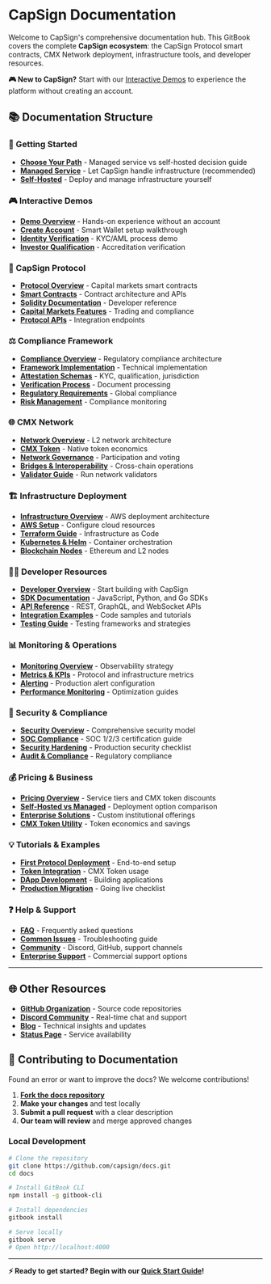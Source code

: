 # CapSign Documentation

Welcome to CapSign's comprehensive documentation hub. This GitBook covers the complete **CapSign ecosystem**: the CapSign Protocol smart contracts, CMX Network deployment, infrastructure tools, and developer resources.

**🎮 New to CapSign?** Start with our [Interactive Demos](/demos/README.md) to experience the platform without creating an account.

## 📚 Documentation Structure

### 🚀 Getting Started

- **[Choose Your Path](/getting-started/README.md)** - Managed service vs self-hosted decision guide
- **[Managed Service](/getting-started/managed.md)** - Let CapSign handle infrastructure (recommended)
- **[Self-Hosted](/getting-started/self-hosted.md)** - Deploy and manage infrastructure yourself

### 🎮 Interactive Demos

- **[Demo Overview](/demos/README.md)** - Hands-on experience without an account
- **[Create Account](/demos/create-account.md)** - Smart Wallet setup walkthrough
- **[Identity Verification](/demos/identity-verification.md)** - KYC/AML process demo
- **[Investor Qualification](/demos/investor-qualification.md)** - Accreditation verification

### 🏦 CapSign Protocol

- **[Protocol Overview](/protocol/README.md)** - Capital markets smart contracts
- **[Smart Contracts](/protocol/contracts.md)** - Contract architecture and APIs
- **[Solidity Documentation](/protocol/solidity.md)** - Developer reference
- **[Capital Markets Features](/protocol/capital-markets.md)** - Trading and compliance
- **[Protocol APIs](/protocol/api.md)** - Integration endpoints

### ⚖️ Compliance Framework

- **[Compliance Overview](/compliance/README.md)** - Regulatory compliance architecture
- **[Framework Implementation](/compliance/framework-implementation.md)** - Technical implementation
- **[Attestation Schemas](/compliance/attestation-schemas.md)** - KYC, qualification, jurisdiction
- **[Verification Process](/compliance/verification-process.md)** - Document processing
- **[Regulatory Requirements](/compliance/regulatory-requirements.md)** - Global compliance
- **[Risk Management](/compliance/risk-management.md)** - Compliance monitoring

### 🌐 CMX Network

- **[Network Overview](/cmx-network/README.md)** - L2 network architecture
- **[CMX Token](/cmx-network/token.md)** - Native token economics
- **[Network Governance](/cmx-network/governance.md)** - Participation and voting
- **[Bridges & Interoperability](/cmx-network/bridges.md)** - Cross-chain operations
- **[Validator Guide](/cmx-network/validators.md)** - Run network validators

### 🏗️ Infrastructure Deployment

- **[Infrastructure Overview](/infrastructure/README.md)** - AWS deployment architecture
- **[AWS Setup](/infrastructure/aws.md)** - Configure cloud resources
- **[Terraform Guide](/infrastructure/terraform.md)** - Infrastructure as Code
- **[Kubernetes & Helm](/kubernetes/README.md)** - Container orchestration
- **[Blockchain Nodes](/blockchain/README.md)** - Ethereum and L2 nodes

### 👩‍💻 Developer Resources

- **[Developer Overview](/developers/README.md)** - Start building with CapSign
- **[SDK Documentation](/developers/sdk.md)** - JavaScript, Python, and Go SDKs
- **[API Reference](/api/rest.md)** - REST, GraphQL, and WebSocket APIs
- **[Integration Examples](/developers/examples.md)** - Code samples and tutorials
- **[Testing Guide](/developers/testing.md)** - Testing frameworks and strategies

### 📊 Monitoring & Operations

- **[Monitoring Overview](/monitoring/README.md)** - Observability strategy
- **[Metrics & KPIs](/monitoring/metrics.md)** - Protocol and infrastructure metrics
- **[Alerting](/monitoring/alerting.md)** - Production alert configuration
- **[Performance Monitoring](/monitoring/performance.md)** - Optimization guides

### 🔐 Security & Compliance

- **[Security Overview](/security/README.md)** - Comprehensive security model
- **[SOC Compliance](/security/soc.md)** - SOC 1/2/3 certification guide
- **[Security Hardening](/security/hardening.md)** - Production security checklist
- **[Audit & Compliance](/security/audit.md)** - Regulatory compliance

### 💰 Pricing & Business

- **[Pricing Overview](/pricing/README.md)** - Service tiers and CMX token discounts
- **[Self-Hosted vs Managed](/pricing/comparison.md)** - Deployment option comparison
- **[Enterprise Solutions](/pricing/enterprise.md)** - Custom institutional offerings
- **[CMX Token Utility](/pricing/token-utility.md)** - Token economics and savings

### 💡 Tutorials & Examples

- **[First Protocol Deployment](/tutorials/first-deployment.md)** - End-to-end setup
- **[Token Integration](/tutorials/token-integration.md)** - CMX Token usage
- **[DApp Development](/tutorials/dapp-development.md)** - Building applications
- **[Production Migration](/tutorials/production.md)** - Going live checklist

### ❓ Help & Support

- **[FAQ](/help/faq.md)** - Frequently asked questions
- **[Common Issues](/help/common-issues.md)** - Troubleshooting guide
- **[Community](/help/community.md)** - Discord, GitHub, support channels
- **[Enterprise Support](/help/enterprise.md)** - Commercial support options

---

## 🌐 Other Resources

- **[GitHub Organization](https://github.com/capsign)** - Source code repositories
- **[Discord Community](https://discord.gg/gSmnZ9wmNv)** - Real-time chat and support
- **[Blog](https://blog.capsign.com)** - Technical insights and updates
- **[Status Page](https://status.capsign.com)** - Service availability

## 📝 Contributing to Documentation

Found an error or want to improve the docs? We welcome contributions!

1. **[Fork the docs repository](https://github.com/capsign/docs)**
2. **Make your changes** and test locally
3. **Submit a pull request** with a clear description
4. **Our team will review** and merge approved changes

### Local Development

```bash
# Clone the repository
git clone https://github.com/capsign/docs.git
cd docs

# Install GitBook CLI
npm install -g gitbook-cli

# Install dependencies
gitbook install

# Serve locally
gitbook serve
# Open http://localhost:4000
```

---

**⚡ Ready to get started? Begin with our [Quick Start Guide](/quickstart/README.md)!**
